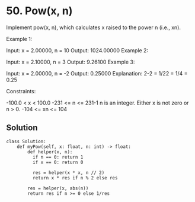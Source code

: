 # 50. Pow(x, n)
Implement pow(x, n), which calculates x raised to the power n (i.e., xn).

 

Example 1:

Input: x = 2.00000, n = 10
Output: 1024.00000
Example 2:

Input: x = 2.10000, n = 3
Output: 9.26100
Example 3:

Input: x = 2.00000, n = -2
Output: 0.25000
Explanation: 2-2 = 1/22 = 1/4 = 0.25
 

Constraints:

-100.0 < x < 100.0
-231 <= n <= 231-1
n is an integer.
Either x is not zero or n > 0.
-104 <= xn <= 104

## Solution
```
class Solution:
    def myPow(self, x: float, n: int) -> float:
        def helper(x, n):
          if n == 0: return 1
          if x == 0: return 0

          res = helper(x * x, n // 2)
          return x * res if n % 2 else res
        
        res = helper(x, abs(n))
        return res if n >= 0 else 1/res
```